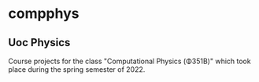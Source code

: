 # compphys
## Uoc Physics
Course projects for the class "Computational Physics (Φ351Β)" which took place during the spring semester of 2022.
